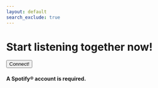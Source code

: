 ```yaml
---
layout: default
search_exclude: true
---
```


<link rel="stylesheet" href="{{site.baseurl}}/assets/index/styles.css">
<div class="section-1">
<h1>Start listening together now!</h1>
<a href="{{site.baseurl}}/spotifyconnect"><button>Connect!</button></a>
<h4>A Spotify® account is required.</h4>
</div>